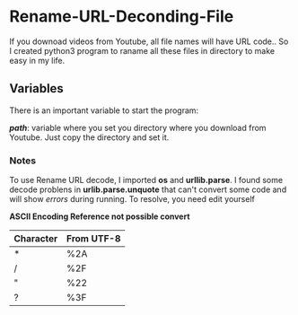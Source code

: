 # Rename-URL-Deconding-File
If you downoad  videos from Youtube, all file names will have URL code.. So I created python3 program to raname all these files in directory to make easy in my life.

## Variables

There is an important variable to start the program:

***path***: variable where you set you directory where you download from Youtube. Just copy the directory and set it.

### Notes

To use Rename URL decode, I imported **os** and **urllib.parse**. I found some decode problens in **urlib.parse.unquote** that can't convert some code and will show *errors* during running. To resolve, you need edit yourself

**ASCII Encoding Reference not possible convert**

| Character | From UTF-8 |
| --- | --- |
| * | %2A |
| / | %2F |
| " | %22 |
| ? | %3F |


